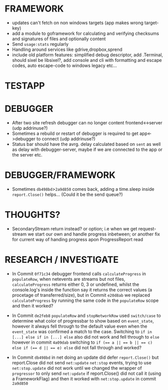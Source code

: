 # FRAMEWORK
- updates can't fetch on non windows targets (app makes wrong target-key)
- add a module to goframework for calculating and verifying checksums and signatures of files and optionally content
- Send `usage:stats` regularly
- Handling around services like gdrive,dropbox,sprend
- include old platform features: simplified debug descriptor, add .Terminal, should sixel be libsixel?, add console and cli with formatting and escape codes, auto escape-code to windows legacy etc...


# TESTAPP


# DEBUGGER
- After two site refresh debugger can no longer content frontend<->server (udp addrinuse?)
- Sometimes a rebuild or restart of debugger is required to get app<->debugger to connect (udp addrinuse?)
- Status bar should have the avrg. delay calculated based on `sent` as well as delay with debugger-server, maybe if we are connected to the app or the server etc.


# DEBUGGER/FRAMEWORK
- Sometimes `db498bd`>`2a9d850` comes back, adding a time.sleep inside `report.Close()` helps... (Could it be the send queue?)


# THOUGHTS?
- SecondaryStream return instead? or option; i.e when we get request-stream we start our own and handle progress inbetween; or another fix for current way of handing progress apon ProgressReport read 


# RESEARCH / INVESTIGATE
- In Commit `0f71c34` debugger frontend calls `calculateProgress` in `populateRow`, when netevents are streams but not files, `calculateProgress` returns either 0, 3 or undefined, whilst the console.log's inside the function say it returns the correct values (a procetage of transferred/size), but in Commit `e20d8ab` we replaced `calculateProgress` by running the same code in the `populateRow` scope and then it worked?

- In Commit `de2feb8` `populateRow` and `stopNetworkRow` used `switch/case` to determine what color of progressbar to show based on `event_state`, however it always fell through to the default value even when the `event_state` was confirmed a match to the case. Switching to `if in [...] else if in [...] else` also did not work and fell through to `else` however in commit `4a09dab` switching to `if (== a || == b || == c) else if (== d || == e) else` did not fall through and worked?

- In Commit `db498bd` in net doing an update did defer `report.Close()` but report.Close did not send `net:update` `net:stop` events, trying to use `net:stop.update` did not work until we changed the wrapper of `progressor` to only send `net:update` if report.Close() did not call it (using a FrameworkFlag) and then it worked with `net:stop.update` in commit `2a9d850`